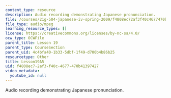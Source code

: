 ```yaml
---
content_type: resource
description: Audio recording demonstrating Japanese pronunciation.
file: /courses/21g-504-japanese-iv-spring-2009/f4808ec72af3f40c4677470b41397427_Lesson19A5.mp3
file_type: audio/mpeg
learning_resource_types: []
license: https://creativecommons.org/licenses/by-nc-sa/4.0/
ocw_type: OCWFile
parent_title: Lesson 19
parent_type: CourseSection
parent_uid: 4c4bfa40-1b33-5dbf-1f49-d700b4b86b25
resourcetype: Other
title: Lesson19A5
uid: f4808ec7-2af3-f40c-4677-470b41397427
video_metadata:
  youtube_id: null
---
```

Audio recording demonstrating Japanese pronunciation.